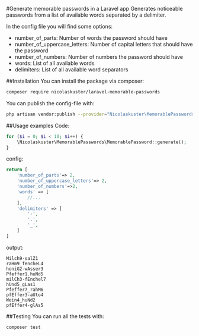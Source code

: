 #Generate memorable passwords in a Laravel app
Generates noticeable passwords from a list of available words separated by a delimiter.

In the config file you will find some options:

* number_of_parts: Number of words the password should have
* number_of_uppercase_letters: Number of capital letters that should have the password
* number_of_numbers: Number of numbers the password should have
* words: List of all available words
* delimiters: List of all available word separators

##Installation
You can install the package via composer:
```bash
composer require nicolaskuster/laravel-memorable-passwords
```

You can publish the config-file with:
```bash
php artisan vendor:publish --provider="Nicolaskuster\MemorablePasswords\Providers\MemorablePasswordServiceProvider"
```     

##Usage examples
Code:
```php
for ($i = 0; $i < 10; $i++) {
    \Nicolaskuster\MemorablePasswords\MemorablePassword::generate();
}
```
config:
```php
return [
    'number_of_parts'=> 2,
    'number_of_uppercase_letters'=> 2,
    'number_of_numbers'=>2,
    'words' => [
        //...
    ],
    'delimiters' => [
        '-',
        '.',
        '_',
    ]
]
```
output:
```
Milch9-salZ1
raHm9_fencheL4
honiG2-wAsser3
Pfeffer1.huNd5
milCh3-fEnchel7
hUnd5_gLas1
Pfeffer7_rahM6
pfEffer3-aUto4
Wein4_huNd2
pfEffer4-glAs5
```

##Testing
You can run all the tests with:
```bash
composer test
```